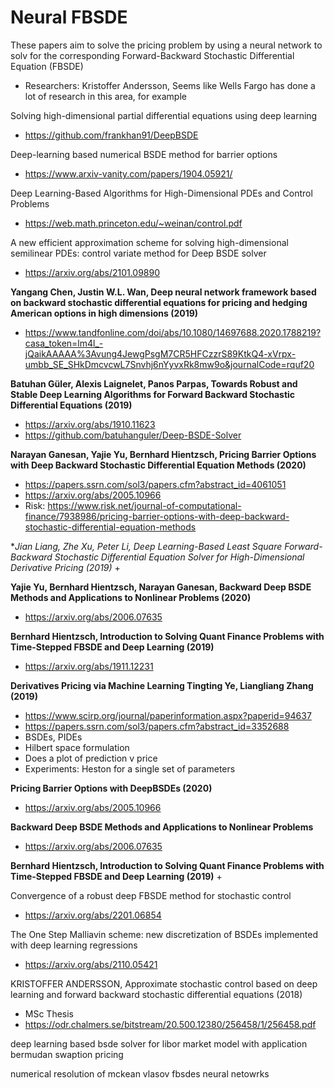 # Neural FBSDE

These papers aim to solve the pricing problem by using a neural network to solv for the corresponding Forward-Backward Stochastic Differential Equation (FBSDE)

+ Researchers: Kristoffer Andersson, Seems like Wells Fargo has done a lot of research in this area, for example

Solving high-dimensional partial differential equations using deep learning
+ https://github.com/frankhan91/DeepBSDE

Deep-learning based numerical BSDE method for barrier options
+ https://www.arxiv-vanity.com/papers/1904.05921/

Deep Learning-Based Algorithms for High-Dimensional PDEs and Control Problems
+ https://web.math.princeton.edu/~weinan/control.pdf

A new efficient approximation scheme for solving high-dimensional semilinear PDEs: control variate method for Deep BSDE solver
+ https://arxiv.org/abs/2101.09890



**Yangang Chen, Justin W.L. Wan, Deep neural network framework based on backward stochastic differential equations for pricing and hedging American options in high dimensions (2019)**

+ https://www.tandfonline.com/doi/abs/10.1080/14697688.2020.1788219?casa_token=lm4l_-jQaikAAAAA%3Avung4JewgPsgM7CR5HFCzzrS89KtkQ4-xVrpx-umbb_SE_SHkDmcvcwL7Snvhj6nYyvxRk8mw9o&journalCode=rquf20

**Batuhan Güler, Alexis Laignelet, Panos Parpas, Towards Robust and Stable Deep Learning Algorithms for Forward Backward Stochastic Differential Equations (2019)**
+ https://arxiv.org/abs/1910.11623
+ https://github.com/batuhanguler/Deep-BSDE-Solver

**Narayan Ganesan, Yajie Yu, Bernhard Hientzsch, Pricing Barrier Options with Deep Backward Stochastic Differential Equation Methods (2020)**
+ https://papers.ssrn.com/sol3/papers.cfm?abstract_id=4061051
+ https://arxiv.org/abs/2005.10966
+ Risk: https://www.risk.net/journal-of-computational-finance/7938986/pricing-barrier-options-with-deep-backward-stochastic-differential-equation-methods

**Jian Liang, Zhe Xu, Peter Li, Deep Learning-Based Least Square Forward-Backward Stochastic Differential Equation Solver for High-Dimensional Derivative Pricing (2019)*
+ 


**Yajie Yu, Bernhard Hientzsch, Narayan Ganesan, Backward Deep BSDE Methods and Applications to Nonlinear Problems (2020)**
+ https://arxiv.org/abs/2006.07635

**Bernhard Hientzsch, Introduction to Solving Quant Finance Problems with Time-Stepped FBSDE and Deep Learning (2019)**
+ https://arxiv.org/abs/1911.12231





**Derivatives Pricing via Machine Learning    Tingting Ye, Liangliang Zhang (2019)**
+ https://www.scirp.org/journal/paperinformation.aspx?paperid=94637
+ https://papers.ssrn.com/sol3/papers.cfm?abstract_id=3352688
+  BSDEs, PIDEs
+ Hilbert space formulation
+ Does a plot of prediction v price
+ Experiments: Heston for a single set of parameters

**Pricing Barrier Options with DeepBSDEs (2020)**
+ https://arxiv.org/abs/2005.10966


**Backward Deep BSDE Methods and Applications to Nonlinear Problems**
+ https://arxiv.org/abs/2006.07635

**Bernhard Hientzsch, Introduction to Solving Quant Finance Problems with Time-Stepped FBSDE and Deep Learning (2019)**
+ 

Convergence of a robust deep FBSDE method for stochastic control
+ https://arxiv.org/abs/2201.06854

The One Step Malliavin scheme: new discretization of BSDEs implemented with deep learning regressions
+ https://arxiv.org/abs/2110.05421

KRISTOFFER ANDERSSON, Approximate stochastic control based on deep learning and forward backward stochastic differential equations (2018)
+ MSc Thesis
+ https://odr.chalmers.se/bitstream/20.500.12380/256458/1/256458.pdf

deep learning based bsde solver for libor market model with application bermudan swaption pricing

numerical resolution of mckean vlasov fbsdes neural netowrks